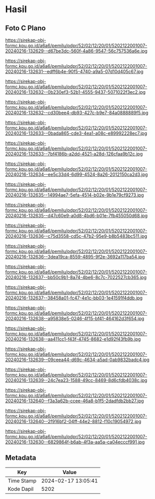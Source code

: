 # Hasil

## Foto C Plano

https://sirekap-obj-formc.kpu.go.id/a6a6/pemilu/pdpr/52/02/12/20/01/5202122001007-20240216-132629--d67be3dc-560f-4a86-9547-56c757536a6e.jpg

https://sirekap-obj-formc.kpu.go.id/a6a6/pemilu/pdpr/52/02/12/20/01/5202122001007-20240216-132631--edff6b4e-90f5-4740-a9a5-07d10d405c67.jpg

https://sirekap-obj-formc.kpu.go.id/a6a6/pemilu/pdpr/52/02/12/20/01/5202122001007-20240216-132632--0b230ef3-52b1-4555-9437-5071022f3ec2.jpg

https://sirekap-obj-formc.kpu.go.id/a6a6/pemilu/pdpr/52/02/12/20/01/5202122001007-20240216-132632--cd30bee4-db93-427c-b9e7-84a0888889f5.jpg

https://sirekap-obj-formc.kpu.go.id/a6a6/pemilu/pdpr/52/02/12/20/01/5202122001007-20240216-132633--0bada865-cde3-4ea1-a08c-e89992228ec7.jpg

https://sirekap-obj-formc.kpu.go.id/a6a6/pemilu/pdpr/52/02/12/20/01/5202122001007-20240216-132633--7bf4186b-a2dd-4521-a28d-126cfaa9b12c.jpg

https://sirekap-obj-formc.kpu.go.id/a6a6/pemilu/pdpr/52/02/12/20/01/5202122001007-20240216-132634--ee5c33d4-6d99-4524-8a26-2012150ca2d3.jpg

https://sirekap-obj-formc.kpu.go.id/a6a6/pemilu/pdpr/52/02/12/20/01/5202122001007-20240216-132635--14994ae7-5efa-4514-b02e-9b1e79cf9273.jpg

https://sirekap-obj-formc.kpu.go.id/a6a6/pemilu/pdpr/52/02/12/20/01/5202122001007-20240216-132635--d47c60e9-a0d8-4bd6-b01e-7fb455050d68.jpg

https://sirekap-obj-formc.kpu.go.id/a6a6/pemilu/pdpr/52/02/12/20/01/5202122001007-20240216-132636--c75d3558-cd5c-47b2-95e9-b8b5483bc511.jpg

https://sirekap-obj-formc.kpu.go.id/a6a6/pemilu/pdpr/52/02/12/20/01/5202122001007-20240216-132636--3dea19ca-8559-4895-9f2e-3692a117ba54.jpg

https://sirekap-obj-formc.kpu.go.id/a6a6/pemilu/pdpr/52/02/12/20/01/5202122001007-20240216-132637--bb50c9b1-8a74-4be6-8c7c-7022527cb365.jpg

https://sirekap-obj-formc.kpu.go.id/a6a6/pemilu/pdpr/52/02/12/20/01/5202122001007-20240216-132637--38458a01-fc47-4e1c-bb03-1e41591f4ddb.jpg

https://sirekap-obj-formc.kpu.go.id/a6a6/pemilu/pdpr/52/02/12/20/01/5202122001007-20240216-132638--a95838e5-0246-4f15-bf41-464162d3f654.jpg

https://sirekap-obj-formc.kpu.go.id/a6a6/pemilu/pdpr/52/02/12/20/01/5202122001007-20240216-132638--aa411cc1-f43f-4745-8682-e1d92f43fb9b.jpg

https://sirekap-obj-formc.kpu.go.id/a6a6/pemilu/pdpr/52/02/12/20/01/5202122001007-20240216-132639--09ceea44-d69c-4634-a5ad-0ab9832badc4.jpg

https://sirekap-obj-formc.kpu.go.id/a6a6/pemilu/pdpr/52/02/12/20/01/5202122001007-20240216-132639--24c7ea23-1588-49cc-8469-8d6cfdb4038c.jpg

https://sirekap-obj-formc.kpu.go.id/a6a6/pemilu/pdpr/52/02/12/20/01/5202122001007-20240216-132640--f3a3a62b-ccee-46a8-b1f5-2dadfdb2bb27.jpg

https://sirekap-obj-formc.kpu.go.id/a6a6/pemilu/pdpr/52/02/12/20/01/5202122001007-20240216-132640--2f916bf2-04ff-44e2-8812-f10c19054972.jpg

https://sirekap-obj-formc.kpu.go.id/a6a6/pemilu/pdpr/52/02/12/20/01/5202122001007-20240216-132630--6829864f-b6ab-4f3a-aa5a-ca04ecccf991.jpg


## Metadata

| Key        | Value               |
| ---------- | ------------------- |
| Time Stamp | 2024-02-17 13:05:41 |
| Kode Dapil | 5202                |



